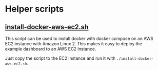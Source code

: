 # Helper scripts

## [install-docker-aws-ec2.sh](./install-docker-aws-ec2.sh)

This script can be used to install docker with docker compose on an AWS EC2 instance with Amazon Linux 2. This makes it easy to deploy the example dashboard to an AWS EC2 instance.

Just copy the script to the EC2 instance and run it with `./install-docker-aws-ec2.sh`.
